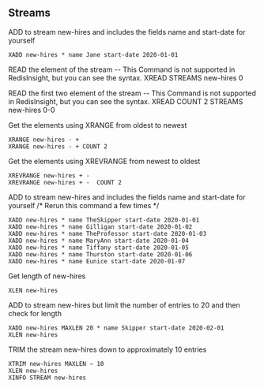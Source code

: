 ## Streams

ADD to stream new-hires and includes the fields name and start-date for yourself
```redis Try it out:
XADD new-hires * name Jane start-date 2020-01-01
```

READ the element of the stream
-- This Command is not supported in RedisInsight, but you can see the syntax.
XREAD STREAMS new-hires 0

READ the first two element of the stream
-- This Command is not supported in RedisInsight, but you can see the syntax.
XREAD COUNT 2 STREAMS new-hires 0-0


Get the elements using XRANGE from oldest to newest
```redis Try it out:
XRANGE new-hires - +
XRANGE new-hires - + COUNT 2
```

Get the elements using XREVRANGE from newest to oldest
```redis Try it out:
XREVRANGE new-hires + -
XREVRANGE new-hires + -  COUNT 2
```

ADD to stream new-hires and includes the fields name and start-date for yourself
/* Rerun this command a few times */
```redis Try it out:
XADD new-hires * name TheSkipper start-date 2020-01-01
XADD new-hires * name Gilligan start-date 2020-01-02
XADD new-hires * name TheProfessor start-date 2020-01-03
XADD new-hires * name MaryAnn start-date 2020-01-04
XADD new-hires * name Tiffany start-date 2020-01-05
XADD new-hires * name Thurston start-date 2020-01-06
XADD new-hires * name Eunice start-date 2020-01-07
```


Get length of new-hires
```redis Try it out:
XLEN new-hires
```

ADD to stream new-hires but limit the number of entries to 20 and then check for length
```redis Try it out:
XADD new-hires MAXLEN 20 * name Skipper start-date 2020-02-01
XLEN new-hires
```

TRIM the stream new-hires  down to approximately 10 entries
```redis Try it out:
XTRIM new-hires MAXLEN ~ 10
XLEN new-hires
XINFO STREAM new-hires
```